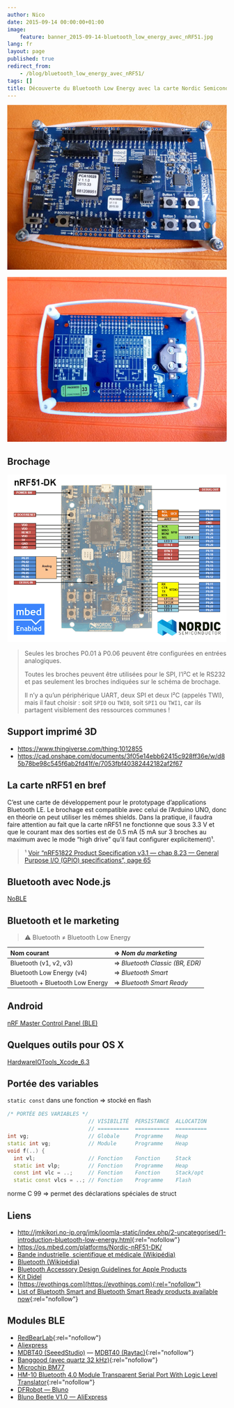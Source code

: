 ```yaml
---
author: Nico
date: 2015-09-14 00:00:00+01:00
image:
    feature: banner_2015-09-14-bluetooth_low_energy_avec_nRF51.jpg
lang: fr
layout: page
published: true
redirect_from:
    - /blog/bluetooth_low_energy_avec_nRF51/
tags: []
title: Découverte du Bluetooth Low Energy avec la carte Nordic Semiconductor nRF51
---
```


[![ouilogique.com][img_1]][img_1]

[img_1]: ../files/2015-09-14-bluetooth_low_energy_avec_nRF51/images/nRF51_001.jpg

[![ouilogique.com][img_2]][img_2]

[img_2]: ../files/2015-09-14-bluetooth_low_energy_avec_nRF51/images/nRF51_002.jpg

## Brochage

[![ouilogique.com][img_3]][img_3]

[img_3]: ../files/2015-05-28-pinouts/images/xnRF51-DK_Pinout_4.png

> Seules les broches P0.01 à P0.06 peuvent être configurées en entrées analogiques.
>
> Toutes les broches peuvent être utilisées pour le SPI, l’I²C et le RS232 et pas seulement les broches indiquées sur le schéma de brochage.
>
> Il n’y a qu’un périphérique UART, deux SPI et deux I²C (appelés TWI), mais il faut choisir : soit `SPI0` ou `TWI0`, soit `SPI1` ou `TWI1`, car ils partagent visiblement des ressources communes !

## Support imprimé 3D

-   <https://www.thingiverse.com/thing:1012855>
-   <https://cad.onshape.com/documents/3f05e14ebb62415c928ff36e/w/d85b78be98c545f6ab2fd41f/e/7053fbf40382442182af2f67>

## La carte nRF51 en bref

C’est une carte de développement pour le prototypage d’applications Bluetooth LE. Le brochage est compatible avec celui de l’Arduino UNO, donc en théorie on peut utiliser les mêmes shields. Dans la pratique, il faudra faire attention au fait que la carte nRF51 ne fonctionne que sous 3.3 V et que le courant max des sorties est de 0.5 mA (5 mA sur 3 broches au maximum avec le mode “high drive” qu’il faut configurer explicitement)¹.

> ¹ [Voir “nRF51822 Product Specification v3.1 — chap 8.23 — General Purpose I/O (GPIO) specifications”, page 65](https://www.nordicsemi.com/eng/nordic/download_resource/20339/13/3799285)

## Bluetooth avec Node.js

[NoBLE](https://github.com/sandeepmistry/noble)

## Bluetooth et le marketing

> ⚠ Bluetooth ≠ Bluetooth Low Energy

| Nom courant                      | ⇒ _Nom du marketing_            |
| :------------------------------- | :------------------------------ |
| Bluetooth (v1, v2, v3)           | ⇒ _Bluetooth Classic (BR, EDR)_ |
| Bluetooth Low Energy (v4)        | ⇒ _Bluetooth Smart_             |
| Bluetooth + Bluetooth Low Energy | ⇒ _Bluetooth Smart Ready_       |

## Android

[nRF Master Control Panel (BLE)](https://play.google.com/store/apps/details?id=no.nordicsemi.android.mcp&hl=en)

## Quelques outils pour OS X

[HardwareIOTools_Xcode_6.3](http://adcdownload.apple.com/Developer_Tools/Hardware_IO_Tools_for_Xcode_6.3/HardwareIOTools_Xcode_6.3.dmg)

## Portée des variables

`static const` dans une fonction ⇒ stocké en flash

```c++
/* PORTÉE DES VARIABLES */
                          // VISIBILITÉ  PERSISTANCE  ALLOCATION
                          // ==========  ===========  ==========
int vg;                   // Globale     Programme    Heap
static int vg;            // Module      Programme    Heap
void f(..) {
  int vl;                 // Fonction    Fonction     Stack
  static int vlp;         // Fonction    Programme    Heap
  const int vlc = ..;     // Fonction    Fonction     Stack/opt
  static const vlcs = ..; // Fonction    Programme    Flash
```

norme C 99 ⇒ permet des déclarations spéciales de struct

## Liens

-   <http://jmkikori.no-ip.org/jmk/joomla-static/index.php/2-uncategorised/1-introduction-bluetooth-low-energy.html>{:rel="nofollow"}
-   <https://os.mbed.com/platforms/Nordic-nRF51-DK/>
-   [Bande industrielle, scientifique et médicale (Wikipédia)](https://fr.wikipedia.org/wiki/Bande_industrielle,_scientifique_et_médicale)
-   [Bluetooth (Wikipédia)](https://fr.wikipedia.org/wiki/Bluetooth)
-   [Bluetooth Accessory Design Guidelines for Apple Products](https://developer.apple.com/hardwaredrivers/BluetoothDesignGuidelines.pdf)
-   [Kit Didel](https://www.didel.com/diduino/AdanRF51.pdf)
-   [https://evothings.com](https://evothings.com){:rel="nofollow"}
-   [List of Bluetooth Smart and Bluetooth Smart Ready products available now](http://www.bluetooth.com/Pages/Bluetooth-Smart-Devices-List.aspx){:rel="nofollow"}

## Modules BLE

-   [RedBearLab](http://redbearlab.com/nrf51822/){:rel="nofollow"}
-   [Aliexpress](http://fr.aliexpress.com/item/Low-power-consumption-BLE4-0-module-with-2-4GHz-PCB-antenna16-28mm-Free-sample/32334323347.html)
-   [MDBT40 (SeeedStudio)](https://www.seeedstudio.com/MDBT40-ANT-P256V3-nRF51422-based-BLE-Module-p-2507.html)
—   [MDBT40 (Raytac)](http://www.raytac.com/download/MDBT40/MDBT40%20spec-Version%20A3.pdf){:rel="nofollow"}
-   [Banggood (avec quartz 32 kHz)](http://www.banggood.com/NRF51822-2_4GHz-Network-Bluetooth-Serial-Module-Support-For-Apple-Android-p-992468.html?p=0431091025639201412F){:rel="nofollow"}
-   [Microchip BM77](http://www.microchip.com/wwwproducts/Devices.aspx?product=bm77)
-   [HM-10 Bluetooth 4.0 Module Transparent Serial Port With Logic Level Translator](http://www.banggood.com/HM-10-Bluetooth-4_0-Module-Transparent-Serial-Port-p-967059.html?p=0431091025639201412F){:rel="nofollow"}
-   [DFRobot — Bluno](http://www.dfrobot.com/)
-   [Bluno Beetle V1.0 — AliExpress](http://fr.aliexpress.com/item/DFRoBot-100-Original-DIY-Bluno-Beetle-V1-0-wearable-mini-Micro-main-controller-Board-with-Bluetooth/32456535853.html)
